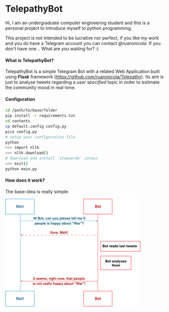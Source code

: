 # TelepathyBot
Hi, I am an undergraduate computer engineering student and this is a personal project to introduce myself to python programming.

This project is not intended to be lucrative nor perfect, if you like my work and you do have a Telegram account you can contact *@ruaronicola*. If you don't have one .. What are you waiting for? :)

#### What is TelepathyBot?
TelepathyBot is a simple Telegram Bot with a related Web Application built using **Flask** framework (https://github.com/ruaronicola/Telepathy).
Its aim is just to analyse tweets regarding a *user specified* topic in order to estimate the community mood in real-time.

#### Configuration
```bash
cd /path/to/base/folder
pip install -r requirements.txt
cd contents
cp default.config config.py
pico config.py
# setup your configuration file
python
>>> import nltk
>>> nltk.download()
# download and install 'stopwords' corpus
>>> exit()
python main.py
```

#### How does it work?
The base-idea is really simple:

<img src="contents/static/flow.png">
